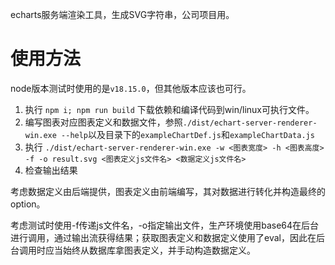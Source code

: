 echarts服务端渲染工具，生成SVG字符串，公司项目用。

# 使用方法

node版本测试时使用的是`v18.15.0`，但其他版本应该也可行。

1. 执行 `npm i; npm run build` 下载依赖和编译代码到win/linux可执行文件。
2. 编写图表对应图表定义和数据文件，参照`./dist/echart-server-renderer-win.exe --help`以及目录下的`exampleChartDef.js`和`exampleChartData.js`
3. 执行 `./dist/echart-server-renderer-win.exe -w <图表宽度> -h <图表高度> -f -o result.svg <图表定义js文件名> <数据定义js文件名> `
4. 检查输出结果

考虑数据定义由后端提供，图表定义由前端编写，其对数据进行转化并构造最终的option。

考虑测试时使用-f传递js文件名，-o指定输出文件，生产环境使用base64在后台进行调用，通过输出流获得结果；获取图表定义和数据定义使用了eval，因此在后台调用时应当始终从数据库拿图表定义，并手动构造数据定义。

